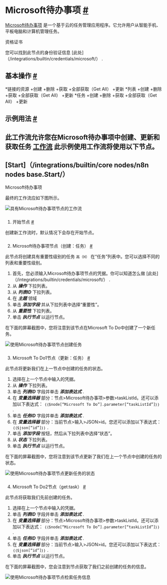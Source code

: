 


 Microsoft待办事项
 [#](#microsoft将执行 "永久链接")
=========================================================



[Microsoft待办事项](https://todo.microsoft.com) 
 是一个基于云的任务管理应用程序。它允许用户从智能手机、平板电脑和计算机管理任务。
 




 资格证书
 



 您可以找到此节点的身份验证信息
 [此处]（/integrations/builtin/credentials/microsoft/）
 .
 




 基本操作
 [#](#基本操作 "永久链接")
-----------------------------------------------------------


*链接的资源
	+创建
	+删除
	+获取
	+全部获取（Get All）
	+更新
*列表
	+创建
	+删除
	+获取
	+全部获取（Get All）
	+更新
*任务
	+创建
	+删除
	+获取
	+全部获取（Get All）
	+更新



 示例用法
 [#](#示例用法 "永久链接")
-----------------------------------------------------



 此工作流允许您在Microsoft待办事项中创建、更新和获取任务
 [工作流](https://n8n.io/workflows/1114) 
 此示例使用工作流将使用以下节点。
-
 [Start]（/integrations/builtin/core nodes/n8n nodes base.Start/）
 -
 Microsoft待办事项




 最终的工作流应如下图所示。
 



![具有Microsoft待办事项节点的工作流](https://d33wubrfki0l68.cloudfront.net/117c591df28098ccfbc8beb9c7f82cb02efb9ad0/69938/_images/integrations/builtin/app-nodes/microsofttodo/workflow.png)



### 
 1. 开始节点
 [#](#1-start-node "永久链接")



 创建新工作流时，默认情况下会存在开始节点。
 


### 
 2. Microsoft待办事项节点（创建：任务）
 [#](#2-microsoft-to-do-node-create-task "永久链接")



 此节点将创建具有重要性级别的任务
 `高（H）`
 在“任务”列表中。您可以选择不同的列表和重要性级别。
 


1. 首先，您必须输入Microsoft待办事项节点的凭据。你可以知道怎么做
 [此处]（/integrations/builtin/credentials/microsoft/）
 .
2. 从
 ***操作***
 下拉列表。
3. 从
 ***列表ID***
 下拉列表。
4. 在
 ***主题***
 领域
5. 单击
 ***添加字段***
 并从下拉列表中选择“重要性”。
6. 从
 ***重要性***
 下拉列表。
7. 单击
 ***执行节点***
 以运行节点。



 在下面的屏幕截图中，您将注意到该节点在Microsoft To Do中创建了一个新任务。
 



![使用Microsoft待办事项节点创建任务](https://d33wubrfki0l68.cloudfront.net/4d0aa90e38f7e45a2964b55c18108e4f308dac1c/64322/_images/integrations/builtin/app-nodes/microsofttodo/microsofttodo_node.png)



### 
 3. Microsoft To Do1节点（更新：任务）
 [#](#3-microsoft-to-do1-node-update-task "永久链接")



 此节点将更新我们在上一节点中创建的任务的状态。
 


1. 选择在上一个节点中输入的凭据。
2. 从
 ***操作***
 下拉列表。
3. 单击
 ***列表ID***
 字段并单击
 ***添加表达式***
 .
4. 在
 ***变量选择器***
 部分：节点>Microsoft待办事项>参数>taskListId。还可以添加以下表达式：
 `｛｛$node[“Microsoft To Do”].parameter[“taskListId”]｝｝`
 .
5. 单击
 ***任务ID***
 字段并单击
 ***添加表达式***
 .
6. 在
 ***变量选择器***
 部分：当前节点>输入>JSON>id。您还可以添加以下表达式：
 `｛｛$json[“id”]｝｝`
 .
7. 单击
 ***添加字段***
 按钮，然后从下拉列表中选择“状态”。
8. 从
 ***状态***
 下拉列表。
9. 单击
 ***执行节点***
 以运行节点。



 在下面的屏幕截图中，您将注意到该节点更新了我们在上一个节点中创建的任务的状态。
 



![使用Microsoft待办事项节点更新任务的状态](https://d33wubrfki0l68.cloudfront.net/89019bcf5d60451632d124e297ca71a1484e5905/f0587/_images/integrations/builtin/app-nodes/microsofttodo/microsofttodo1_node.png)



### 
 4. Microsoft To Do2节点（get:task）
 [#](#4-microsoft-to-do2-node-get-ask "永久链接")



 此节点将获取我们先前创建的任务。
 


1. 选择在上一个节点中输入的凭据。
2. 单击
 ***列表ID***
 字段并单击
 ***添加表达式***
 .
3. 在
 ***变量选择器***
 部分：节点>Microsoft待办事项>参数>taskListId。还可以添加以下表达式：
 `｛｛$node[“Microsoft To Do”].parameter[“taskListId”]｝｝`
 .
4. 单击
 ***任务ID***
 字段并单击
 ***添加表达式***
 .
5. 在
 ***变量选择器***
 部分：当前节点>输入>JSON>id。您还可以添加以下表达式：
 `｛｛$json[“id”]｝｝`
 .
6. 单击
 ***执行节点***
 以运行节点。



 在下面的屏幕截图中，您会注意到节点获取了我们之前创建的任务的信息。
 



![使用Microsoft待办事项节点检索任务信息](https://d33wubrfki0l68.cloudfront.net/27bbc7ba297f27907d15a3ce7afa6b7868ab116b/4c324/_images/integrations/builtin/app-nodes/microsofttodo/microsofttodo2_node.png)





